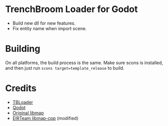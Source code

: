 # TrenchBroom Loader for Godot
- Build new dll for new features.
- Fix entity name when import scene.
  
# Building
On all platforms, the build process is the same. Make sure scons is installed, and then just run
`scons target=template_release` to build.

# Credits
* [TBLoader](https://github.com/codecat/godot-tbloader)
* [Qodot](https://github.com/QodotPlugin/qodot-plugin)
* [Original libmap](https://github.com/QodotPlugin/libmap)
* [EIRTeam libmap-cpp](https://github.com/EIRTeam/qodot/tree/4.0) (modified)
